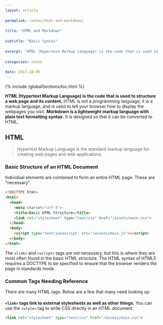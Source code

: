```yaml
---
layout: article

permalink: /notes/html-and-markdown/

title: "HTML and Markdown"

subtitle: "Basic Syntax"

excerpt: "HTML (Hypertext Markup Language) is the code that is used to structure a web page and its content. HTML is not a programming language; it is a markup language, and is used to tell your browser how to display the webpages you visit. Markdown is intended to be as easy-to-read and easy-to-write as is feasible. Readability, is emphasized above all else. A markdown-formatted document should be publishable as-is, as plain text, without looking like it's been marked up with tags or formatting instructions. Markdown's syntax is comprised entirely of punctuation characters, which punctuation characters have been carefully chosen so as to look like what they mean."

categories: notes

date: 2017-10-05
---
```


{% include /globalSections/toc.html %}

***HTML* (Hypertext Markup Language) is the code that is used to structure a web page and its content.** HTML is not a programming language; it is a markup language, and is used to tell your browser how to display the webpages you visit. ***Markdown* is a lightweight markup language with plain text formatting syntax.** It is designed so that it can be converted to HTML.

## HTML

>Hypertext Markup Language is the standard markup language for creating web pages and web applications.

### Basic Structure of an HTML Document

Individual elements are combined to form an entire HTML page. These are "necessary".

```html
<!DOCTYPE html>
<html>
  <head>
    <meta charset="utf-8">
    <title>Basic HTML Structure</title>
    <link rel="stylesheet" type="text/css" href="/assets/main.css">
  </head>
  <body>
    <script type="text/javascript" src="/assets/main.js"></script>
  </body>
</html>
```

The `<link>` and `<script>` tags are not necessary, but this is where they are most often found in the basic HTML structure. The HTML syntax of HTML5 requires a DOCTYPE to be specified to ensure that the browser renders the page in standards mode.

### Common Tags Needing Reference

There are many HTML tags. Below are a few that many need looking up:

#### <link>

**`<link>` tags link to external stylesheets as well as other things.** You can use the `<style>` tag to write CSS directly in an HTML document.

```html
<link rel="stylesheet" type="text/css" href="/assets/main.css">
```

#### <script>

**`<script>` tags can be used to link to external JavaScript.** You can also write JavaScript directly between `<script>` tags.

```html
<script type="text/javascript" src="/assets/main.js"></script>
```

### Learn More about HTML

- [MDN HTML Basics](https://developer.mozilla.org/en-US/docs/Learn/Getting_started_with_the_web/HTML_basics)

## Markdown

Markdown is intended to be as *easy-to-read* and *easy-to-write* as is feasible. **Readability, is emphasized above all else.** A markdown-formatted document should be publishable as-is, as plain text, without looking like it's been marked up with tags or formatting instructions. 

>**Markdown's syntax is comprised entirely of punctuation characters**, which punctuation characters have been carefully chosen so as to look like what they mean.

### Headings

The HTML `<h1>` through `<h6>` elements represent six levels of section headings. `<h1>` is the highest section and `<h6>` is the lowest.

#### Markdown

```text
# Heading One
## Heading Two
### Heading Three
#### Heading Four
##### Heading Five
###### Heading Six
```

#### HTML

```html
<h1>Heading One</h1>
<h2>Heading Two</h2>
<h3>Heading Three</h3>
<h4>Heading Four</h4>
<h5>Heading Five</h5>
<h6>Heading Six</h6>
```

### Paragraphs and Line Breaks

To create a paragraph just *type with plain text*. To add a line break without the space between the lines *add two spaces* at the end of the line.

#### Markdown

```text
We create paragraphs by typing the way we would in any other program. Just hit return twice to start another paragraph.

Where you see empty space between blocks of text in your Markdown document, you will see empty space separating those blocks of text in your formatted HTML document.

Haikus are easy.  
But sometimes they don't make sense.  
Refrigerator.  
```

#### HTML

```html
<p>We create paragraphs by typing the way we would in any other program. Just hit return twice to start another paragraph.</p>
<p>Where you see empty space between blocks of text in your Markdown document, you will see empty space separating those blocks of text in your formatted HTML document.</p>
<p>Haikus are easy.<br>
But sometimes they don’t make sense.<br>
Refrigerator.</p>
```

#### Rendered HTML

We create paragraphs by typing the way we would in any other program. Just hit return twice to start another paragraph.

Where you see empty space between blocks of text in your Markdown document, you will see empty space separating those blocks of text in your formatted HTML document.

Haikus are easy.  
But sometimes they don't make sense.  
Refrigerator.  

### Emphasis and Bolding

**Bold** and *emphasized* text is a must for styling. Note that it is safer to style using a stylesheet.

#### Markdown

```text
This *works*, to emphasize text.

This **works**, to bold text.

This ***works***, to bold and emphasize text.
```

Note that underscores, `_` can be used in place of asterisks, `*`. However, **`*` is best practice**.

#### HTML

```html
<p>This <em>works</em>, to emphasize text.</p>
<p>This <strong>works</strong>, to bold text.</p>
<p>This <strong><em>works</em></strong>, to bold and emphasize text.</p>
```

#### Rendered HTML

This *works*, to emphasize text.

This **works**, to bold text.

This ***works***, to bold and emphasize text.  

### Blockquote

The HTML `<blockquote>` element indicates that the enclosed text is an extended quotation. Usually, this is rendered visually by indentation.

#### Markdown

```
>There are two ways of constructing a software design.
>
>One way is to make it so simple that there are obviously no deficiencies. And the other way is to make it so complicated that there are no obvious deficiencies.
```

Note that to have multiple lined quotes you must use the `>` symbol on blank lines too.

#### HTML

```html
<blockquote>
  <p>There are two ways of constructing a software design.</p>
  <p>One way is to make it so simple that there are obviously no deficiencies. And the other way is to make it so complicated that there are no obvious deficiencies.</p>
</blockquote>
```

#### Rendered HTML

>There are two ways of constructing a software design.
>
>One way is to make it so simple that there are obviously no deficiencies. And the other way is to make it so complicated that there are no obvious deficiencies.

### Horizontal Rule

The `<hr>` element represents a thematic break between paragraph-level elements (for example, a change of scene in a story, or a shift of topic with a section); historically, this has been presented as a horizontal rule or line.

#### Markdown

```text
___
---
***
```

Note that the **hyphens, `-` are preferred** over underscores, `_`, and asterisks, `*`.

#### HTML

```html
<hr>
<hr>
<hr>
```

#### Rendered HTML

___
---
***

### Lists

Lists are used to group together related pieces of information so they are clearly associated with each other and easy to read. Lists are good from a structural point of view as they help create a well-structured, more accessible, easy-to-maintain document.

#### Markdown

```text
1. House Stark
  - Arya Stark
  - Ned Stark
  - Bran Stark
2. House Lannister
  - Tyrion Lannister
  - Jaime Lannister
3. House Targaryen
  - Daenerys Targaryen
```

Note that you don't even have to keep the numbers in order. Markdown will recognize it is a numbered list and fix the numbers for you. However, keeping the numbers in order makes most sense.

Note that depending on what, where how, etc.. the Markdown is being rendered it is possible to go deeper in nesting. Note that you can combine lists with strong and emphasized text too by typing `- Tyrion *Lannister*`, for example.

#### HTML

```html
<ol>
  <li>House Stark
    <ul>
      <li>Arya Stark</li>
      <li>Ned Stark</li>
      <li>Bran Stark</li>
    </ul>
  </li>
  <li>House Lannister
    <ul>
      <li>Tyrion Lannister</li>
      <li>Jaime Lannister</li>
    </ul>
  </li>
  <li>House Targaryen
    <ul>
      <li>Daenerys Targaryen</li>
    </ul>
  </li>
</ol>
```

#### Rendered HTML

1. House Stark
  - Arya Stark
  - Ned Stark
  - Bran Stark
2. House Lannister
  - Tyrion Lannister
  - Jaime Lannister
3. House Targaryen
  - Daenerys Targaryen

### Code

Highlight code is a must whenever adding code snippets to a site. You can highlight code with the backtick character, <code class="highlighter-rouge">`</code>. Code snippets can be added inline and block level.

#### Markdown

{% highlight text %}
To install the latest version of NPM, you can type, `npm install npm@latest -g`.

```javascript
let exampleFunction = () => {
  let foo = 'foo';
  let bar = 'bar';

  return foo + bar;
}
```
{% endhighlight %}

Note that you can use `{% raw %}{% highlight javascript linenos %}{% endraw %}` with Jekyll to highlight code. This actually provides you with more control that the Markdown method.

One benefit of using the Markdown method is that it can help text editors recognize code and can even highlight your code inside a text editor. Therefore, in portfolio entries use the Jekyll highlight method, but in notes entries use the markdown highlight method. 

Either way, many code centric sites support Markdown which makes this method of highlight code very common.

#### Rendered HTML

To install the latest version of NPM, you can type, `npm install npm@latest -g` in the console.

```javascript
let exampleFunction = () => {
  let foo = 'foo';
  let bar = 'bar';

  return foo + bar;
}
```

### Links

There are numerous ways to use Markdown to add a link to a page.

#### Markdown

```text
[Google](https://www.google.com/)
[Google](https://www.google.com/ "Reference link to Google")
[Reddit][1]
[Twitter][2]

[1]: https://www.reddit.com/ 
[2]: https://twitter.com/?lang=en "Reference link to Twitter"
```

Note that adding a title is optional.

#### HTML

```html
<p>
  <a href="https://www.google.com/">Google</a>
  <a href="https://www.google.com/" title="Reference link to Google">Google</a>
  <a href="https://www.reddit.com/">Reddit</a>
  <a href="https://twitter.com/?lang=en" title="Reference link to Twitter">Twitter</a>
</p>
```

### Images

Images work a lot like links. Think of images in a Markdown document as being referenced by your document, rather than embedded in your document.

#### Markdown

```text
![Mini "Ant Man"](https://raw.githubusercontent.com/mtlong29/images/master/mini-ant-man.png)

[![Mini "Hulk"](https://raw.githubusercontent.com/mtlong29/images/master/mini-hulk.png)](https://raw.githubusercontent.com/mtlong29/images/master/mini-hulk.png)

![Mini "The Thing"](https://raw.githubusercontent.com/mtlong29/images/master/mini-the-thing.png "Image of a mini Thing")
```

#### HTML

```html
<p>
  <img src="https://raw.githubusercontent.com/mtlong29/images/master/mini-ant-man.png" alt="Mini &quot;Ant Man&quot;">
</p>
<p>
  <a href="https://raw.githubusercontent.com/mtlong29/images/master/mini-hulk.png">
    <img src="https://raw.githubusercontent.com/mtlong29/images/master/mini-hulk.png" alt="Mini &quot;Hulk&quot;">
  </a>
</p>
<p>
  <img src="https://raw.githubusercontent.com/mtlong29/images/master/mini-the-thing.png" alt="Mini &quot;The Thing&quot;" title="Image of a mini Thing">
</p>
```

Note that Markdown puts `<p>` tags around many elements.

#### Rendered HTML

![Mini "Ant Man"](https://raw.githubusercontent.com/mtlong29/images/master/mini-ant-man.png)

[![Mini "Hulk"](https://raw.githubusercontent.com/mtlong29/images/master/mini-hulk.png)](https://raw.githubusercontent.com/mtlong29/images/master/mini-hulk.png)

![Mini "The Thing"](https://raw.githubusercontent.com/mtlong29/images/master/mini-the-thing.png "Image of a mini Thing")

### Markdown Flavors

There are many different versions of Markdown; and there are also many additions to Markdown that various people use. However, vanilla Markdown is generally safe to assume wherever Markdown is used.

Obviously, before writing Markdown somewhere make sure there is a parser to translate the Markdown into HTML tags.

### Learn More About Markdown

- [Daring Fireball Markdown Guide](https://daringfireball.net/projects/markdown/)
- [devhints.io Markdown Page](https://devhints.io/markdown)
- [HTML Syntax Notes](/notes/html/)
- [GitHub Tutorial on Markdown](https://guides.github.com/features/mastering-markdown/)